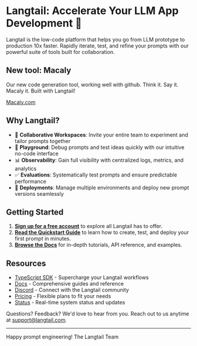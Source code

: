 # Langtail: Accelerate Your LLM App Development 🚀

Langtail is the low-code platform that helps you go from LLM prototype to production 10x faster. Rapidly iterate, test, and refine your prompts with our powerful suite of tools built for collaboration.

## New tool: Macaly

Our new code generation tool, working well with github. Think it. Say it. Macaly it. Built with Langtail!

[Macaly.com](https://www.macaly.com)

## Why Langtail? 

- 📝 **Collaborative Workspaces**: Invite your entire team to experiment and tailor prompts together
- 🧪 **Playground**: Debug prompts and test ideas quickly with our intuitive no-code interface  
- 📊 **Observability**: Gain full visibility with centralized logs, metrics, and analytics
- ✅ **Evaluations**: Systematically test prompts and ensure predictable performance 
- 🚀 **Deployments**: Manage multiple environments and deploy new prompt versions seamlessly

## Getting Started

1. **[Sign up for a free account](https://langtail.com/sign-up)** to explore all Langtail has to offer.
2. **[Read the Quickstart Guide](https://langtail.com/docs/getting-started/quickstart)** to learn how to create, test, and deploy your first prompt in minutes.
3. **[Browse the Docs](https://langtail.com/docs)** for in-depth tutorials, API reference, and examples.

## Resources

- [TypeScript SDK](https://github.com/langtail/langtail-node) - Supercharge your Langtail workflows 
- [Docs](https://langtail.com/docs) - Comprehensive guides and reference
- [Discord](https://dub.sh/PySAbCg) - Connect with the Langtail community
- [Pricing](https://langtail.com/pricing) - Flexible plans to fit your needs
- [Status](https://status.langtail.com) - Real-time system status and updates

Questions? Feedback? We'd love to hear from you. Reach out to us anytime at support@langtail.com.

---

Happy prompt engineering! 
The Langtail Team
